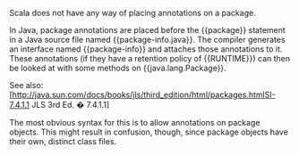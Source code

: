 Scala does not have any way of placing annotations on a package.

In Java, package annotations are placed before the {{package}} statement in a Java source file named {{package-info.java}}. The compiler generates an interface named {{package-info}} and attaches those annotations to it. These annotations (if they have a retention policy of {{RUNTIME}}) can then be looked at with some methods on {{java.lang.Package}}.

See also: [http://java.sun.com/docs/books/jls/third_edition/html/packages.htmlSI-7.4.1.1 JLS 3rd Ed. � 7.4.1.1]

The most obvious syntax for this is to allow annotations on package objects. This might result in confusion, though, since package objects have their own, distinct class files.
